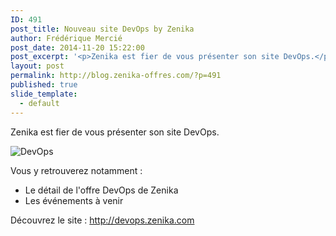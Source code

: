 ```yaml
---
ID: 491
post_title: Nouveau site DevOps by Zenika
author: Frédérique Mercié
post_date: 2014-11-20 15:22:00
post_excerpt: '<p>Zenika est fier de vous présenter son site DevOps.</p>'
layout: post
permalink: http://blog.zenika-offres.com/?p=491
published: true
slide_template:
  - default
---
```

Zenika est fier de vous présenter son site DevOps.
<!--more-->
<p><img src="/wp-content/uploads/2015/07/4Elements_DevOps_Nouveau__1_.png" alt="DevOps" style="display:block; margin:0 auto;" title="DevOps" /></p> <p>Vous y retrouverez notamment&nbsp;:</p> <ul> <li>Le détail de l'offre DevOps de Zenika</li> <li>Les événements à venir</li> </ul> <p>Découvrez le site&nbsp;: <a href="http://goo.gl/3nFbD8" title="DevOps">http://devops.zenika.com</a></p>